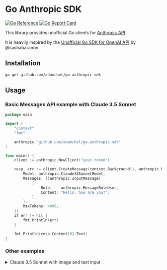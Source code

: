 # Go Anthropic SDK
[![Go Reference](https://pkg.go.dev/badge/github.com/adamchol/go-anthropic-sdk.svg)](https://pkg.go.dev/github.com/adamchol/go-anthropic-sdk)
[![Go Report Card](https://goreportcard.com/badge/github.com/adamchol/go-anthropic-sdk)](https://goreportcard.com/report/github.com/adamchol/go-anthropic-sdk)

This library provides unofficial Go clients for [Anthropic API](https://www.anthropic.com/api).

It is heavily inspired by the [Unofficial Go SDK for OpenAI API](https://github.com/sashabaranov/go-openai) by @sashabaranov

## Installation
```sh
go get github.com/adamchol/go-anthropic-sdk 
```

## Usage
### Basic Messages API example with Claude 3.5 Sonnet
```go
package main

import (
	"context"
	"fmt"

	anthropic "github.com/adamchol/go-anthropic-sdk"
)

func main() {
	client := anthropic.NewClient("your-token")

	resp, err := client.CreateMessage(context.Background(), anthropic.MessageRequest{
		Model: anthropic.Claude35SonnetModel,
		Messages: []anthropic.InputMessage{
			{
				Role:    anthropic.MessageRoleUser,
				Content: "Hello, how are you?",
			},
		},
		MaxTokens: 4096,
	})
	if err != nil {
		fmt.Println(err)
	}

	fmt.Println(resp.Content[0].Text)
}
```

### Other examples

<details>
<summary>Claude 3.5 Sonnet with image and text input</summary>

```go
package main

import (
	"context"
	"encoding/base64"
	"fmt"
	"log"
	"os"

	"github.com/adamchol/go-anthropic-sdk"
)

func main() {
	client := anthropic.NewClient("your-token")

	imageBytes, err := os.ReadFile("ant.jpg")
	if err != nil {
		log.Fatalf("Failed to read image file: %v", err)
	}

	imgData := base64.StdEncoding.EncodeToString(imageBytes) // Encoding the image into base64

	resp, err := client.CreateMessage(context.Background(), anthropic.MessageRequest{
		Model: anthropic.Claude35SonnetModel,
		Messages: []anthropic.InputMessage{
			{
				Role: "user",
				ContentBlocks: []anthropic.ContentBlock{ // Using ContentBlocks field instead of Content for multiple input
					{
						Type: "text",
						Text: "Is there a living organism on this image?",
					},
					{
						Type: "image",
						Source: anthropic.ImageSource{
							Type:      anthropic.ImageSourceType, // "base64"
							MediaType: anthropic.ImageJPEGMediaType, // "image/jpeg"
							Data:      imgData,
						},
					},
				},
			},
		},
		MaxTokens: 1000,
	})
	if err != nil {
		fmt.Println(err)
	}

	fmt.Println(resp.Content[0].Text)
}
```

</details>

